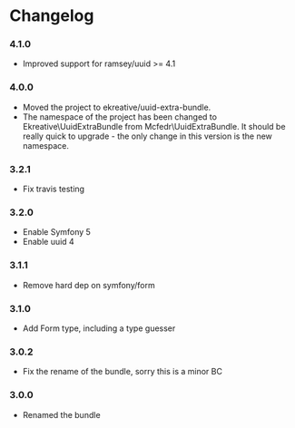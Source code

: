 # Changelog

### 4.1.0

- Improved support for ramsey/uuid >= 4.1

### 4.0.0

- Moved the project to ekreative/uuid-extra-bundle.
- The namespace of the project has been changed to
  Ekreative\UuidExtraBundle from Mcfedr\UuidExtraBundle.
  It should be really quick to upgrade - the only change in this
  version is the new namespace.

### 3.2.1

- Fix travis testing

### 3.2.0

- Enable Symfony 5
- Enable uuid 4

### 3.1.1

- Remove hard dep on symfony/form

### 3.1.0

- Add Form type, including a type guesser

### 3.0.2

- Fix the rename of the bundle, sorry this is a minor BC

### 3.0.0

- Renamed the bundle
